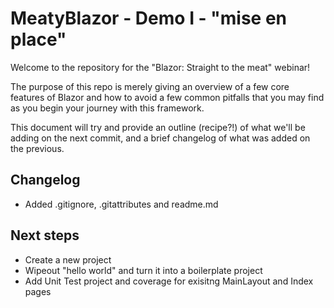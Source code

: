 # MeatyBlazor - Demo I - "mise en place"

Welcome to the repository for the "Blazor: Straight to the meat" webinar!

The purpose of this repo is merely giving an overview of a few core features of Blazor and how to avoid a few common pitfalls that you may find as you begin your journey with this framework.

This document will try and provide an outline (recipe?!) of what we'll be adding on the next commit, and a brief changelog of what was added on the previous.

## Changelog
- Added .gitignore, .gitattributes and readme.md


## Next steps
- Create a new project
- Wipeout "hello world" and turn it into a boilerplate project
- Add Unit Test project and coverage for exisitng MainLayout and Index pages

